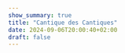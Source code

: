 ```yaml
---
show_summary: true
title: "Cantique des Cantiques"
date: 2024-09-06T20:00:40+02:00
draft: false
---
```


